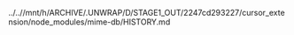../..//mnt/h/ARCHIVE/.UNWRAP/D/STAGE1_OUT/2247cd293227/cursor_extension/node_modules/mime-db/HISTORY.md